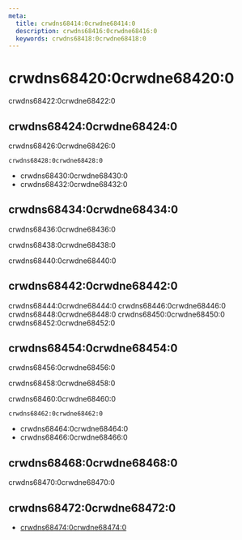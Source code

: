 ```yaml
---
meta:
  title: crwdns68414:0crwdne68414:0
  description: crwdns68416:0crwdne68416:0
  keywords: crwdns68418:0crwdne68418:0
---
```


# crwdns68420:0crwdne68420:0

crwdns68422:0crwdne68422:0

<entry-ad />

## crwdns68424:0crwdne68424:0

crwdns68426:0crwdne68426:0

`crwdns68428:0crwdne68428:0`

- crwdns68430:0crwdne68430:0
- crwdns68432:0crwdne68432:0

## crwdns68434:0crwdne68434:0

crwdns68436:0crwdne68436:0

  crwdns68438:0crwdne68438:0

  crwdns68440:0crwdne68440:0

## crwdns68442:0crwdne68442:0

crwdns68444:0crwdne68444:0
<alert type="success">crwdns68446:0crwdne68446:0</alert>
<alert type="info">crwdns68448:0crwdne68448:0</alert>
<alert type="warning">crwdns68450:0crwdne68450:0</alert>
<alert type="error">crwdns68452:0crwdne68452:0</alert>

## crwdns68454:0crwdne68454:0

crwdns68456:0crwdne68456:0

  crwdns68458:0crwdne68458:0

  crwdns68460:0crwdne68460:0

  `crwdns68462:0crwdne68462:0`

- crwdns68464:0crwdne68464:0
- crwdns68466:0crwdne68466:0

## crwdns68468:0crwdne68468:0

crwdns68470:0crwdne68470:0

## crwdns68472:0crwdne68472:0

- [crwdns68474:0crwdne68474:0]()

<backmatter />
